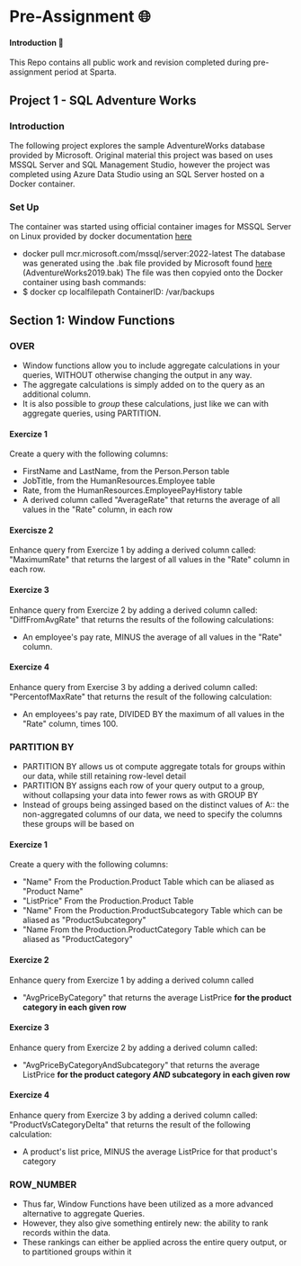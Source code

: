 # Pre-Assignment :globe_with_meridians:

#### Introduction :page_with_curl:

This Repo contains all public work and revision completed during pre-assignment period at Sparta.


## Project 1 - SQL Adventure Works

### Introduction

The following project explores the sample AdventureWorks database provided by Microsoft.
Original material this project was based on uses MSSQL Server and SQL Management Studio, however the project was completed using Azure Data Studio using an SQL Server hosted on a Docker container.

### Set Up

The container was started using official container images for MSSQL Server on Linux provided by docker documentation [here](https://hub.docker.com/_/microsoft-mssql-server)
* docker pull mcr.microsoft.com/mssql/server:2022-latest
The database was generated using the .bak file provided by Microsoft found [here](https://learn.microsoft.com/en-us/sql/samples/adventureworks-install-configure?view=sql-server-ver16&tabs=ssms) (AdventureWorks2019.bak)
The file was then copyied onto the Docker container using bash commands:
* $ docker cp localfilepath ContainerID: /var/backups 

## Section 1: Window Functions

### OVER

* Window functions allow you to include aggregate calculations in your queries, WITHOUT otherwise changing the output in any way.
* The aggregate calculations is simply added on to the query as an additional column.
* It is also possible to *group* these calculations, just like we can with aggregate queries, using PARTITION. 

#### Exercize 1
Create a query with the following columns:
* FirstName and LastName, from the Person.Person table
* JobTitle, from the HumanResources.Employee table
* Rate, from the HumanResources.EmployeePayHistory table
* A derived column called "AverageRate" that returns the average of all values in the "Rate" column, in each row

#### Exercisze 2
Enhance query from Exercize 1 by adding a derived column called:
"MaximumRate" that returns the largest of all values in the "Rate" column in each row.

#### Exercize 3
Enhance query from Exercize 2 by adding a derived column called:
"DiffFromAvgRate" that returns the results of the following calculations:
* An employee's pay rate, MINUS the average of all values in the "Rate" column.

#### Exercize 4 
Enhance query from Exercise 3 by adding a derived column called:
"PercentofMaxRate" that returns the result of the following calculation:
* An employees's pay rate, DIVIDED BY the maximum of all values in the "Rate" column, times 100.

### PARTITION BY

* PARTITION BY allows us ot compute aggregate totals for groups within our data, while still retaining row-level detail
* PARTITION BY assigns each row of your query output to a group, without collapsing your data into fewer rows as with GROUP BY
* Instead of groups being assinged based on the distinct values of A:: the non-aggregated columns of our data, we need to specify the columns these groups will be based on

#### Exercize 1 
Create a query with the following columns:
* "Name" From the Production.Product Table which can be aliased as "Product Name"
* "ListPrice" From the Production.Product Table
* "Name" From the Production.ProductSubcategory Table which can be aliased as "ProductSubcategory"
* "Name From the Production.ProductCategory Table which can be aliased as "ProductCategory"

#### Exercize 2
Enhance query from Exercize 1 by adding a derived column called 
* "AvgPriceByCategory" that returns the average ListPrice __for the product category in each given row__


#### Exercize 3
Enhance query from Exercize 2 by adding a derived column called:
* "AvgPriceByCategoryAndSubcategory" that returns the average ListPrice __for the product category ***AND*** subcategory in each given row__

#### Exercize 4
Enhance query from Exercize 3 by adding a derived column called:
"ProductVsCategoryDelta" that returns the result of the following calculation:
* A product's list price, MINUS the average ListPrice for that product's category

### ROW_NUMBER

* Thus far, Window Functions have been utilized as a more advanced alternative to aggregate Queries.
* However, they also give something entirely new: the ability to rank records within the data.
* These rankings can either be applied across the entire query output, or to partitioned groups within it

